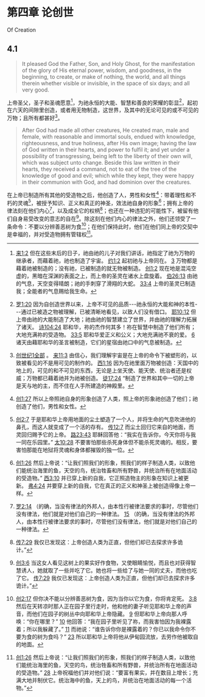 # 第四章 论创世

Of Creation

## 4.1

> It pleased God the Father, Son, and Holy Ghost, for the manifestation of the glory of His eternal power, wisdom, and goodness, in the beginning, to create, or make of nothing, the world, and all things therein whether visible or invisible, in the space of six days; and all very good.

上帝圣父，圣子和圣魂愿意[^4-1]，为祂永恒的大能、智慧和善良的荣耀的彰显[^4-2]，起初在六天的间隙里创造，或者用无物制造，这世界，及其中的无论可见的或不可见的万物；且所有都甚好[^4-3]。

[^4-1]: [来1:2](https://biblehub.com/hebrews/1-2.htm) 但在这些末后的日子，祂由祂的儿子对我们讲话，祂指定了祂为万物的继承者，而藉着祂，祂也制造了宇宙。 [约1:2](https://biblehub.com/john/1-2.htm) 起初祂与上帝同在。 [3](https://biblehub.com/john/1-3.htm) 万物都是藉着祂被制造的；没有祂，已被制造的就无物被制造。 [创1:2](https://biblehub.com/genesis/1-2.htm) 现在地是混沌空虚的，黑暗在深渊的表面之上，而上帝的圣灵在诸水上盘旋着。 [伯26:13](https://biblehub.com/job/26-13.htm) 由祂的气息，天空变得晴朗；祂的手刺穿了滑翔的大蛇。 [33:4](https://biblehub.com/job/33-4.htm) 上帝的圣灵已制造我；全能者的气息赐给我生命。

[^4-2]: [罗1:20](https://biblehub.com/romans/1-20.htm) 因为自创造世界以来，上帝不可见的品质---祂永恒的大能和神的本性---通过已被造之物被理解，已被清晰地看见，以致人们没有借口。 [耶10:12](https://biblehub.com/jeremiah/10-12.htm) 但上帝由祂的大能制造了大地；祂由祂的智慧建立了世界，并由祂的理解力拓展了诸天。 [诗104:24](https://biblehub.com/psalms/104-24.htm) 耶和华，祢的杰作何其多！祢在智慧中制造了他们所有；大地充满祢的受造物。 [33:5](https://biblehub.com/psalms/33-5.htm) 耶和华爱正义和公义；大地充满祂不衰的爱。 [6](https://biblehub.com/psalms/33-6.htm) 诸天由藉耶和华的圣言被制造，它们的星宿由祂口中的气息被制造。

[^4-3]: [创世纪1全部](https://biblehub.com/niv/genesis/1.htm) 。 [来11:3](https://biblehub.com/hebrews/11-3.htm) 由信心，我们理解宇宙是在上帝的命令下被塑形的，以致被看见的不是用可见的制作的。 [西1:16](https://biblehub.com/colossians/1-16.htm) 因为在祂里面万物被创造：天国中的地上的，可见的和不可见的东西，无论是上坐天使、能天使、统治者还是权威；万物都已藉着祂并为祂被创造。 [徒17:24](https://biblehub.com/acts/17-24.htm) “制造了世界和其中一切的上帝是天与地的主，而不住在人手所建造的神殿里。

> After God had made all other creatures, He created man, male and female, with reasonable and immortal souls, endued with knowledge, righteousness, and true holiness, after His own image; having the law of God written in their hearts, and power to fulfil it; and yet under a possibility of transgressing, being left to the liberty of their own will, which was subject unto change. Beside this law written in their hearts, they received a command, not to eat of the tree of the knowledge of good and evil; which while they kept, they were happy in their communion with God, and had dominion over the creatures.

在上帝已制造所有其他的受造物之后，他创造了人，男性和女性[^4-4]：带着理性和不朽的灵魂[^4-5]，被授予知识、正义和真正的神圣，效法祂自身的形象[^4-6]；拥有上帝的律法刻在他们内心[^4-7]，以及成全它的权柄[^4-8]；也还在一种违犯的可能性下，被留有他们自身易受改变的意志的自在[^4-9]。除这刻在他们内心的律法之外，他们还领受了一条命令：不要以分辨善恶树为食[^4-10]；在他们保持此时，他们在他们同上帝的交契中是幸福的，并对受造物拥有管辖权[^4-11]。

[^4-4]: [创1:27](https://biblehub.com/genesis/1-27.htm) 所以上帝照祂自身的形象创造了人类，照上帝的形象祂创造了他们；祂创造了他们，男性和女性。

[^4-5]: [创2:7](https://biblehub.com/genesis/2-7.htm) 于是耶和华上帝用地面的尘土塑造了一个人，并将生命的气息吹进他的鼻孔，而这人就变成了一个活的存有。 [传12:7](https://biblehub.com/ecclesiastes/12-7.htm) 而尘土回归它来自的地面，而灵回归赐予它的上帝。 [路23:43](https://biblehub.com/luke/23-43.htm) 耶稣回答他：“我实在告诉你，今天你将与我一同在乐园里。” [太10:28](https://biblehub.com/matthew/10-28.htm) 不要害怕那些杀死身体但不能杀死灵魂的。相反，要害怕那能在地狱将灵魂和身体都摧毁的独一位。

[^4-6]: [创1:26](https://biblehub.com/genesis/1-26.htm) 然后上帝说：“让我们照我们的形象，照我们的样子制造人类，以致他们能统治海里的鱼，天空的鸟，统治牲畜和所有野兽，并统治所有在地面活动的受造物。” [西3:10](https://biblehub.com/colossians/3-10.htm) 并已穿上新的自我，它正照造物主的形象在知识上被更新。 [弗4:24](https://biblehub.com/ephesians/4-24.htm) 并要穿上新的自我，它在真正的正义和神圣上被创造得像上帝一样。

[^4-7]: [罗2:14](https://biblehub.com/romans/2-14.htm) （的确，当没有律法的外邦人，由本性行被律法要求的事时，尽管他们没有律法，他们就是对他们自己的一种律法。 [15](https://biblehub.com/romans/2-14.htm) （的确，当没有律法的外邦人，由本性行被律法要求的事时，尽管他们没有律法，他们就是对他们自己的一种律法。

[^4-8]: [传7:29](https://biblehub.com/ecclesiastes/7-29.htm) 我仅已发现这：上帝创造人类为正直，但他们却已去探求许多诡计。”

[^4-9]: [创3:6](https://biblehub.com/genesis/3-6.htm) 当这女人看见这树上的果实好作食物，又使眼睛愉悦，而且也对获得智慧诱人，她就取了一些并吃了它。她也将一些给了与她一同的丈夫，而他也吃了它。 [传7:29](https://biblehub.com/ecclesiastes/7-29.htm) 我仅已发现这：上帝创造人类为正直，但他们却已去探求许多诡计。”

[^4-10]: [创2:17](https://biblehub.com/genesis/2-17.htm) 但你决不能以分辨善恶树为食，因为当你以它为食，你将肯定死。 [3:8](https://biblehub.com/genesis/3-8.htm) 然后在天转凉时那人正在园子里行走时，他和他的妻子听见耶和华上帝的声音，而他们在园子的树丛中向耶和华上帝隐藏。 [9](https://biblehub.com/genesis/3-9.htm) 但耶和华上帝向那人呼唤：“你在哪里？” [10](https://biblehub.com/genesis/3-10.htm) 他回答：“我在园子里听见了祢，而我害怕因为我裸露着；所以我躲藏了。” [11](https://biblehub.com/genesis/3-11.htm) 而祂说：“谁告诉你你是裸露着的？你已以我命令你不要为食的树为食吗？” [23](https://biblehub.com/genesis/3-23.htm) 所以耶和华上帝将他从伊甸园流放，去劳作他被取自的地面。

[^4-11]: [创1:26](https://biblehub.com/genesis/1-26.htm) 然后上帝说：“让我们照我们的形象，照我们的样子制造人类，以致他们能统治海里的鱼，天空的鸟，统治牲畜和所有野兽，并统治所有在地面活动的受造物。” [28](https://biblehub.com/genesis/1-28.htm) 上帝祝福他们并对他们说：“要富有果实，并在数目上增长；充满大地并制伏它。统治海中的鱼，天上的鸟，并统治在地面活动的每一个活物。”